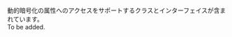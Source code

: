 <Namespace Name="Microsoft.WindowsAzure.MediaServices.Client.DynamicEncryption">
  <Docs>
    <summary>動的暗号化の属性へのアクセスをサポートするクラスとインターフェイスが含まれています。</summary> 
    <remarks>To be added.</remarks>
  </Docs>
</Namespace>
